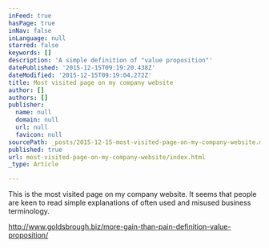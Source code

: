 ```yaml
---
inFeed: true
hasPage: true
inNav: false
inLanguage: null
starred: false
keywords: []
description: 'A simple definition of "value proposition"'
datePublished: '2015-12-15T09:19:20.438Z'
dateModified: '2015-12-15T09:19:04.272Z'
title: Most visited page on my company website
author: []
authors: []
publisher:
  name: null
  domain: null
  url: null
  favicon: null
sourcePath: _posts/2015-12-15-most-visited-page-on-my-company-website.md
published: true
url: most-visited-page-on-my-company-website/index.html
_type: Article

---
```

This is the most visited page on my company website. It seems that people are keen to read simple explanations of often used and misused business terminology.

http://www.goldsbrough.biz/more-gain-than-pain-definition-value-proposition/